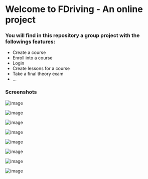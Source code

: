 # **Welcome to FDriving - An online project**
### **You will find in this repository a group project with the followings features:**
- Create a course
- Enroll into a course
- Login
- Create lessons for a course
- Take a final theory exam
- ...
  
### **Screenshots**
![image](https://github.com/Stayer1231/Support-Learning-Driver-License-Exam/assets/89825940/e93c92c1-9805-48f1-a99d-58d3f5b32e78)

![image](https://github.com/Stayer1231/Support-Learning-Driver-License-Exam/assets/89825940/08c4c070-640d-420a-a3f9-d6e908a5dd26)

![image](https://github.com/Stayer1231/Support-Learning-Driver-License-Exam/assets/89825940/ac6fe6d0-50bd-493f-bb6c-f9f7566e427a)

![image](https://github.com/Stayer1231/Support-Learning-Driver-License-Exam/assets/89825940/63a65124-beb4-459b-ad44-874bbc55d7b3)

![image](https://github.com/Stayer1231/Support-Learning-Driver-License-Exam/assets/89825940/53cab50c-d266-42f5-b579-61feb7daf3e4)

![image](https://github.com/Stayer1231/Support-Learning-Driver-License-Exam/assets/89825940/d89b5e22-5beb-40d7-a194-3f62bd7d645d)

![image](https://github.com/Stayer1231/Support-Learning-Driver-License-Exam/assets/89825940/cfd88760-3a1d-4d27-8076-a2262094f3e4)

![image](https://github.com/Stayer1231/Support-Learning-Driver-License-Exam/assets/89825940/99f51931-1bcf-474b-8ad6-841c0d420305)
